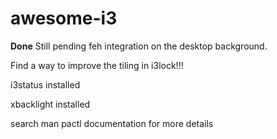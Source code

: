 # awesome-i3
**Done** Still pending feh integration on the desktop background.

Find a way to improve the tiling in i3lock!!!

i3status installed

xbacklight installed

search man pactl documentation for more details
